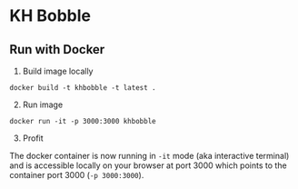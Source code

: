 # KH Bobble

## Run with Docker

1. Build image locally

```:bash
docker build -t khbobble -t latest .
```

2. Run image

```:bash
docker run -it -p 3000:3000 khbobble
```

3. Profit

The docker container is now running in ```-it``` mode (aka interactive terminal) and is accessible locally on your browser at port 3000 which points to the container port 3000 (```-p 3000:3000```).